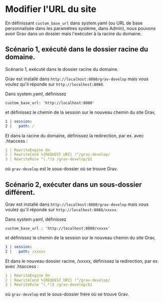 <h1 class="rem">Modifier l'URL du site</h1>

En définissant `custom_base_url` dans system.yaml (ou URL de base personnalisée dans les paramètres système, dans Admin), nous pouvons avoir Grav dans un dossier mais l'exécuter à la racine du domaine.

<h2 id="Scénario 1, exécuté dans le dossier racine du domaine.">Scénario 1, exécuté dans le dossier racine du domaine.
<a href="#Scénario 1, exécuté dans le dossier racine du domaine." class="toc-anchor after"></a></h2>
Scénario 1, exécuté dans le dossier racine du domaine.

Grav est installé dans `http://localhost:8080/grav-develop` mais vous voulez qu'il réponde sur `http://localhost:8080`.

Dans system.yaml, définissez

`custom_base_url: 'http://localhost:8080'`

et définissez le chemin de la session sur le nouveau chemin du site Grav,

```yaml
1 | session:
2 |   path: /
```

Et dans la racine du domaine, définissez la redirection, par ex. avec .htaccess :

```yaml
1 | RewriteEngine On
2 | RewriteCond %{REQUEST_URI} !^/grav-develop/
3 | RewriteRule ^(.*)$ /grav-develop/$1
```

où `grav-develop` est le sous-dossier où se trouve Grav.

<h2 id="Scénario 2, exécuter dans un sous-dossier différent">Scénario 2, exécuter dans un sous-dossier différent.
<a href="#Scénario 2, exécuter dans un sous-dossier différent" class="toc-anchor after"></a></h2>

Grav est installé dans `http://localhost:8080/grav-develop` mais vous voulez qu'il réponde sur `http://localhost:8080/xxxxx`.

Dans system.yaml, définissez

`custom_base_url : 'http://localhost:8080/xxxxx'`

et définissez le chemin de la session sur le nouveau chemin du site Grav,

```yaml
1 | session:
2 |   path: /xxxxx
```

Et dans le nouveau dossier racine, /xxxxx, définissez la redirection, par ex. avec .htaccess :

```yaml
1 | RewriteEngine On
2 | RewriteCond %{REQUEST_URI} !^/grav-develop/
3 | RewriteRule ^(.*)$ /grav-develop/$1
```
où `grav-develop` est le sous-dossier frère où se trouve Grav.

